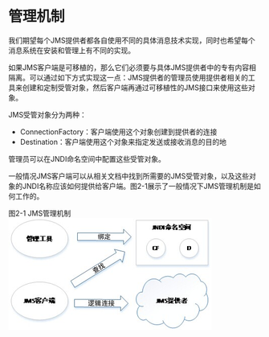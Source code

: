 # 管理机制

我们期望每个JMS提供者都各自使用不同的具体消息技术实现，同时也希望每个消息系统在安装和管理上有不同的实现。

如果JMS客户端是可移植的，那么它们必须要与具体JMS提供者中的专有内容相隔离。可以通过如下方式实现这一点：JMS提供者的管理员使用提供者相关的工具来创建和定制受管对象，然后客户端再通过可移植性的JMS接口来使用这些对象。

JMS受管对象分为两种：
* ConnectionFactory：客户端使用这个对象创建到提供者的连接
* Destination：客户端使用这个对象来指定发送或接收消息的目的地

管理员可以在JNDI命名空间中配置这些受管对象。

一般情况JMS客户端可以从相关文档中找到所需要的JMS受管对象，以及这些对象的JNDI名称应该如何提供给客户端。图2-1展示了一般情况下JMS管理机制是如何工作的。

图2-1 JMS管理机制
![](/images/2_1.jpg)



